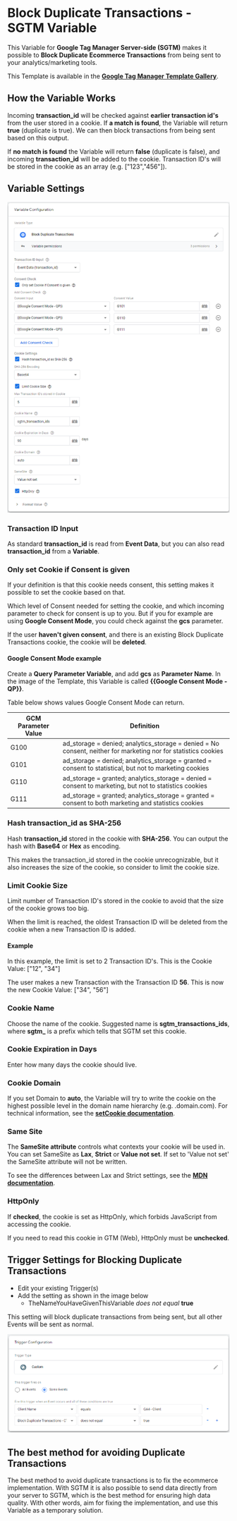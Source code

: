 # Block Duplicate Transactions - SGTM Variable
This Variable for **Google Tag Manager Server-side (SGTM)** makes it possible to **Block Duplicate Ecommerce Transactions** from being sent to your analytics/marketing tools.

This Template is available in the [**Google Tag Manager Template Gallery**](https://tagmanager.google.com/gallery/#/owners/gtm-templates-knowit-experience/templates/sgtm-block-duplicate-transactions).

## How the Variable Works
Incoming **transaction_id** will be checked against **earlier transaction id's** from the user stored in a cookie. If **a match is found**, the Variable will return **true** (duplicate is true). We can then block transactions from being sent based on this output.

If **no match is found** the Variable will return **false** (duplicate is false), and incoming **transaction_id** will be added to the cookie.
Transaction ID's will be stored in the cookie as an array (e.g. ["123","456"]).

## Variable Settings
![Block Duplicate Transactions Variable Settings](https://github.com/gtm-templates-knowit-experience/sgtm-block-duplicate-transactions/blob/main/images/sgtm-block-duplicate-transactions-variable-v2.png)

### Transaction ID Input
As standard **transaction_id** is read from **Event Data**, but you can also read **transaction_id** from a **Variable**.

### Only set Cookie if Consent is given
If your definition is that this cookie needs consent, this setting makes it possible to set the cookie based on that.

Which level of Consent needed for setting the cookie, and which incoming parameter to check for consent is up to you. But if you for example are using **Google Consent Mode**, you could check against the **gcs** parameter.

If the user **haven't given consent**, and there is an existing Block Duplicate Transactions cookie, the cookie will be **deleted**.

#### Google Consent Mode example
Create a **Query Parameter Variable**, and add **gcs** as **Parameter Name**. In the image of the Template, this Variable is called **{{Google Consent Mode - QP}}**.

Table below shows values Google Consent Mode can return.

| GCM Parameter Value  | Definition |
| ------------- | ------------- |
| G100 | ad_storage = denied; analytics_storage = denied = No consent, neither for marketing nor for statistics cookies |
| G101 | ad_storage = denied; analytics_storage = granted = consent to statistical, but not to marketing cookies |
| G110 | ad_storage = granted; analytics_storage = denied = consent to marketing, but not to statistics cookies |
| G111 | ad_storage = granted; analytics_storage = granted = consent to both marketing and statistics cookies |												  
												  
### Hash transaction_id as SHA-256
Hash **transaction_id** stored in the cookie with **SHA-256**. You can output the hash with **Base64** or **Hex** as encoding.

This makes the transaction_id stored in the cookie unrecognizable, but it also increases the size of the cookie, so consider to limit the cookie size.

### Limit Cookie Size
Limit  number of Transaction ID's stored in the cookie to avoid that the size of the cookie grows too big.

When the limit is reached, the oldest Transaction ID will be deleted from the cookie when a new Transaction ID is added.

#### Example
In this example, the limit is set to 2 Transaction ID's. This is the Cookie Value:
["12", "34"]

The user makes a new Transaction with the Transaction ID **56**. This is now the new Cookie Value:
["34", "56"]


### Cookie Name
Choose the name of the cookie. Suggested name is **sgtm_transactions_ids**, where **sgtm_** is a prefix which tells that SGTM set this cookie.

### Cookie Expiration in Days
Enter how many days the cookie should live.

### Cookie Domain
If you set Domain to **auto**, the Variable will try to write the cookie on the highest possible level in the domain name hierarchy (e.g. .domain.com).
For technical information, see the **[setCookie documentation](https://developers.google.com/tag-manager/serverside/api#setcookie)**.

### Same Site
The **SameSite attribute** controls what contexts your cookie will be used in. You can set SameSite as **Lax**, **Strict** or **Value not set**. If set to 'Value not set' the SameSite attribute will not be written.

To see the differences between Lax and Strict settings, see the **[MDN documentation](https://developer.mozilla.org/en-US/docs/Web/HTTP/Headers/Set-Cookie/SameSite)**. 

### HttpOnly
If **checked**, the cookie is set as HttpOnly, which forbids JavaScript from accessing the cookie.

If you need to read this cookie in GTM (Web), HttpOnly must be **unchecked**.

## Trigger Settings for Blocking Duplicate Transactions
* Edit your existing Trigger(s)
* Add the setting as shown in the image below
  * TheNameYouHaveGivenThisVariable *does not equal* **true**

This setting will block duplicate transactions from being sent, but all other Events will be sent as normal.

![Trigger Settings for Blocking Duplicate Transactions](https://github.com/gtm-templates-knowit-experience/sgtm-block-duplicate-transactions/blob/main/images/sgtm-block-duplicate-transactions-trigger-settings-v2.png)

## The best method for avoiding Duplicate Transactions
The best method to avoid duplicate transactions is to fix the ecommerce implementation. With SGTM it is also possible to send data directly from your server to SGTM, which is the best method for ensuring high data quality. With other words, aim for fixing the implementation, and use this Variable as a temporary solution.

